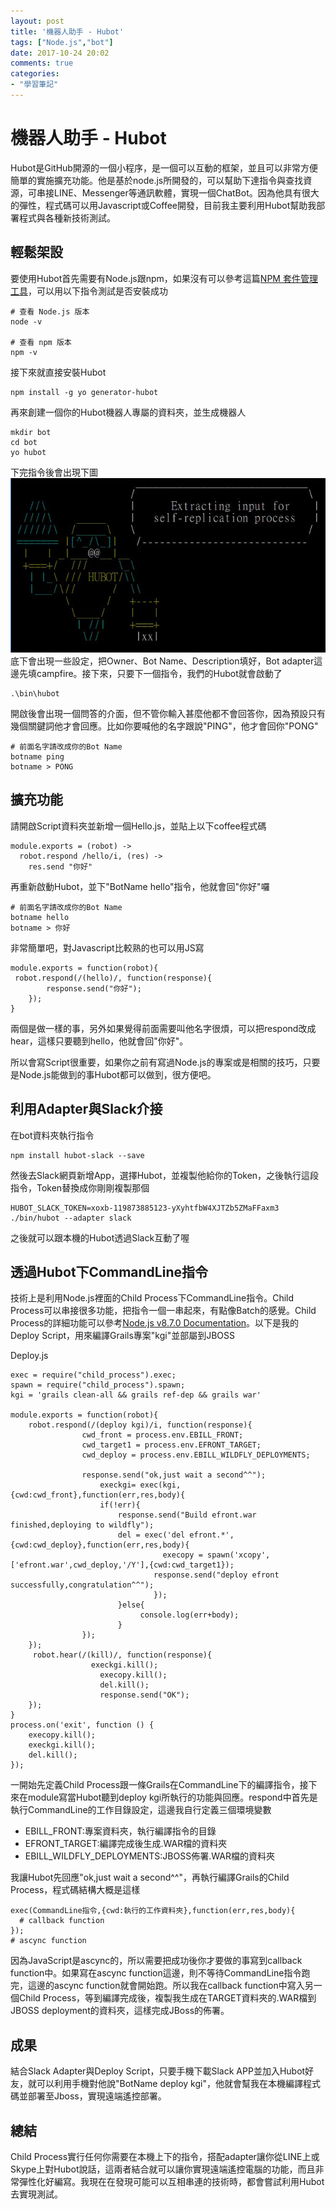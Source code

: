 ```yaml
---
layout: post
title: '機器人助手 - Hubot'
tags: ["Node.js","bot"]
date: 2017-10-24 20:02
comments: true
categories: 
- "學習筆記"
---
```

# 機器人助手 - Hubot
Hubot是GitHub開源的一個小程序，是一個可以互動的框架，並且可以非常方便簡單的實施擴充功能。他是基於node.js所開發的，可以幫助下達指令與查找資源，可串接LINE、Messenger等通訊軟體，實現一個ChatBot。因為他具有很大的彈性，程式碼可以用Javascript或Coffee開發，目前我主要利用Hubot幫助我部署程式與各種新技術測試。
<!--more-->
## 輕鬆架設
要使用Hubot首先需要有Node.js跟npm，如果沒有可以參考這篇[NPM 套件管理工具](https://github.com/nodejs-tw/nodejs-wiki-book/blob/master/zh-tw/node_npm.rst)，可以用以下指令測試是否安裝成功
```
# 查看 Node.js 版本
node -v

# 查看 npm 版本
npm -v
```
接下來就直接安裝Hubot
```
npm install -g yo generator-hubot
```
再來創建一個你的Hubot機器人專屬的資料夾，並生成機器人
```
mkdir bot
cd bot
yo hubot
```
下完指令後會出現下圖
![](/wp-content/uploads/2017/10/2017-10-23-02.JPG)
底下會出現一些設定，把Owner、Bot Name、Description填好，Bot adapter這邊先填campfire。接下來，只要下一個指令，我們的Hubot就會啟動了
```
.\bin\hubot
```
開啟後會出現一個問答的介面，但不管你輸入甚麼他都不會回答你，因為預設只有幾個關鍵詞他才會回應。比如你要喊他的名字跟說"PING"，他才會回你"PONG"
```
# 前面名字請改成你的Bot Name
botname ping
botname > PONG
```

## 擴充功能
請開啟Script資料夾並新增一個Hello.js，並貼上以下coffee程式碼
```
module.exports = (robot) ->
  robot.respond /hello/i, (res) ->
    res.send "你好"

```
再重新啟動Hubot，並下"BotName hello"指令，他就會回"你好"囉
```
# 前面名字請改成你的Bot Name
botname hello
botname > 你好
```
非常簡單吧，對Javascript比較熟的也可以用JS寫
```
module.exports = function(robot){	
 robot.respond(/(hello)/, function(response){ 
    	response.send("你好");  
    });   
}
```
兩個是做一樣的事，另外如果覺得前面需要叫他名字很煩，可以把respond改成hear，這樣只要聽到hello，他就會回"你好"。

所以會寫Script很重要，如果你之前有寫過Node.js的專案或是相關的技巧，只要是Node.js能做到的事Hubot都可以做到，很方便吧。

## 利用Adapter與Slack介接
在bot資料夾執行指令
```
npm install hubot-slack --save
```
然後去Slack網頁新增App，選擇Hubot，並複製他給你的Token，之後執行這段指令，Token替換成你剛剛複製那個
```
HUBOT_SLACK_TOKEN=xoxb-119873885123-yXyhtfbW4XJTZb5ZMaFFaxm3 ./bin/hubot --adapter slack
```
之後就可以跟本機的Hubot透過Slack互動了喔

## 透過Hubot下CommandLine指令
技術上是利用Node.js裡面的Child Process下CommandLine指令。Child Process可以串接很多功能，把指令一個一串起來，有點像Batch的感覺。Child Process的詳細功能可以參考[Node.js v8.7.0 Documentation](https://nodejs.org/api/child_process.html)。以下是我的Deploy Script，用來編譯Grails專案"kgi"並部屬到JBOSS

Deploy.js
```
exec = require("child_process").exec;
spawn = require("child_process").spawn;
kgi = 'grails clean-all && grails ref-dep && grails war'

module.exports = function(robot){	    
    robot.respond(/(deploy kgi)/i, function(response){
    			cwd_front = process.env.EBILL_FRONT;
    			cwd_target1 = process.env.EFRONT_TARGET;
    			cwd_deploy = process.env.EBILL_WILDFLY_DEPLOYMENTS;

    			response.send("ok,just wait a second^^");   							
					execkgi= exec(kgi,{cwd:cwd_front},function(err,res,body){
    				if(!err){
    					response.send("Build efront.war finished,deploying to wildfly");
    					del = exec('del efront.*',{cwd:cwd_deploy},function(err,res,body){
    					 		  execopy = spawn('xcopy',['efront.war',cwd_deploy,'/Y'],{cwd:cwd_target1});
    						  	response.send("deploy efront successfully,congratulation^^");
    							});
    					}else{
    						 console.log(err+body);  					
    					}
    			});   				
    }); 
     robot.hear(/(kill)/, function(response){     	
    			  execkgi.kill();
    				execopy.kill();
    				del.kill();
    				response.send("OK");  
    });
}
process.on('exit', function () {
    execopy.kill();
    execkgi.kill();
    del.kill();
});
```
一開始先定義Child Process跟一條Grails在CommandLine下的編譯指令，接下來在module寫當Hubot聽到deploy kgi所執行的功能與回應。respond中首先是執行CommandLine的工作目錄設定，這邊我自行定義三個環境變數
  * EBILL_FRONT:專案資料夾，執行編譯指令的目錄
  * EFRONT_TARGET:編譯完成後生成.WAR檔的資料夾
  * EBILL_WILDFLY_DEPLOYMENTS:JBOSS佈署.WAR檔的資料夾

我讓Hubot先回應"ok,just wait a second^^"，再執行編譯Grails的Child Process，程式碼結構大概是這樣
```
exec(CommandLine指令,{cwd:執行的工作資料夾},function(err,res,body){
  # callback function
});
# ascync function
```
因為JavaScript是ascync的，所以需要把成功後你才要做的事寫到callback function中。如果寫在ascync function這邊，則不等待CommandLine指令跑完，這邊的ascync function就會開始跑。所以我在callback function中寫入另一個Child Process，等到編譯完成後，複製我生成在TARGET資料夾的.WAR檔到JBOSS deployment的資料夾，這樣完成JBoss的佈署。

## 成果
結合Slack Adapter與Deploy Script，只要手機下載Slack APP並加入Hubot好友，就可以利用手機對他說"BotName deploy kgi"，他就會幫我在本機編譯程式碼並部署至Jboss，實現遠端遙控部署。

## 總結
Child Process實行任何你需要在本機上下的指令，搭配adapter讓你從LINE上或Skype上對Hubot說話，這兩者結合就可以讓你實現遠端遙控電腦的功能，而且非常彈性化好編寫。我現在在發現可能可以互相串連的技術時，都會嘗試利用Hubot去實現測試。